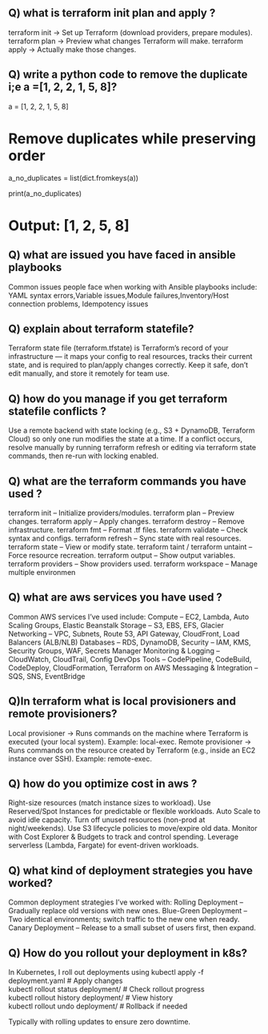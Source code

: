 ## Q) what is terraform init plan and apply ?

   terraform init → Set up Terraform (download providers, prepare modules).
   terraform plan → Preview what changes Terraform will make.
   terraform apply → Actually make those changes.
   
## Q) write a python code to remove the duplicate i;e a =[1, 2, 2, 1, 5, 8]?
 a = [1, 2, 2, 1, 5, 8]

# Remove duplicates while preserving order
a_no_duplicates = list(dict.fromkeys(a))

print(a_no_duplicates) 
 # Output: [1, 2, 5, 8]

## Q) what are issued you have faced in ansible playbooks
 Common issues people face when working with Ansible playbooks include:
 YAML syntax errors,Variable issues,Module failures,Inventory/Host connection problems, Idempotency issues

## Q) explain about terraform statefile?
   
   Terraform state file (terraform.tfstate) is Terraform’s record of your infrastructure —
   it maps your config to real resources, tracks their current state, and 
   is required to plan/apply changes correctly. 
   Keep it safe, don’t edit manually, and store it remotely for team use.

## Q) how do you manage if you get terraform statefile conflicts ?

Use a remote backend with state locking (e.g., S3 + DynamoDB, Terraform Cloud) so only
one run modifies the state at a time.
If a conflict occurs, resolve manually by running terraform refresh or editing via terraform state commands,
then re-run with locking enabled.



## Q) what are the terraform commands you have used ?
terraform init – Initialize providers/modules.
terraform plan – Preview changes.
terraform apply – Apply changes.
terraform destroy – Remove infrastructure.
terraform fmt – Format .tf files.
terraform validate – Check syntax and configs.
terraform refresh – Sync state with real resources.
terraform state – View or modify state.
terraform taint / terraform untaint – Force resource recreation.
terraform output – Show output variables.
terraform providers – Show providers used.
terraform workspace – Manage multiple environmen


## Q) what are aws services you have used ?
 Common AWS services I’ve used include:
Compute – EC2, Lambda, Auto Scaling Groups, Elastic Beanstalk
Storage – S3, EBS, EFS, Glacier
Networking – VPC, Subnets, Route 53, API Gateway, CloudFront, Load Balancers (ALB/NLB)
Databases – RDS, DynamoDB,
Security – IAM, KMS, Security Groups, WAF, Secrets Manager
Monitoring & Logging – CloudWatch, CloudTrail, Config
DevOps Tools – CodePipeline, CodeBuild, CodeDeploy, CloudFormation, Terraform on AWS
Messaging & Integration – SQS, SNS, EventBridge

## Q)In terraform  what is  local provisioners and remote provisioners?
Local provisioner → Runs commands on the machine where Terraform is executed (your local system). Example: local-exec.
Remote provisioner → Runs commands on the resource created by Terraform (e.g., inside an EC2 instance over SSH). Example: remote-exec.


## Q) how do you optimize cost in aws ?
Right-size resources (match instance sizes to workload).
Use Reserved/Spot Instances for predictable or flexible workloads.
Auto Scale to avoid idle capacity.
Turn off unused resources (non-prod at night/weekends).
Use S3 lifecycle policies to move/expire old data.
Monitor with Cost Explorer & Budgets to track and control spending.
Leverage serverless (Lambda, Fargate) for event-driven workloads.


## Q) what kind of deployment strategies you have worked?
 Common deployment strategies I’ve worked with:
Rolling Deployment – Gradually replace old versions with new ones.
Blue-Green Deployment – Two identical environments; switch traffic to the new one when ready.
Canary Deployment – Release to a small subset of users first, then expand.

## Q) How do you rollout your deployment in k8s?

In Kubernetes, I roll out deployments using
kubectl apply -f deployment.yaml      # Apply changes  
kubectl rollout status deployment/<name>   # Check rollout progress  
kubectl rollout history deployment/<name>  # View history  
kubectl rollout undo deployment/<name>     # Rollback if needed

Typically with rolling updates to ensure zero downtime.

